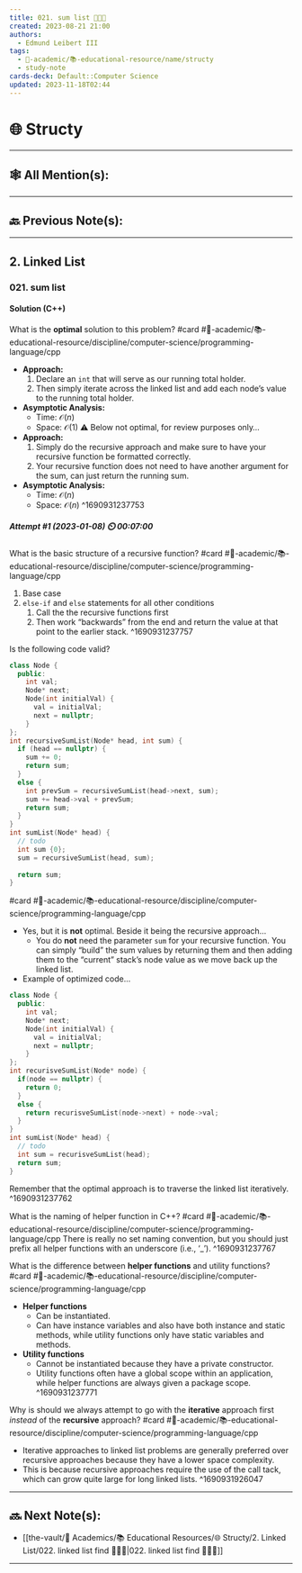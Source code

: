 ```yaml
---
title: 021. sum list 👨🏽‍💻
created: 2023-08-21 21:00
authors:
  - Edmund Leibert III
tags:
  - 🔴-academic/📚-educational-resource/name/structy
  - study-note
cards-deck: Default::Computer Science
updated: 2023-11-18T02:44
---
```


# 🌐 Structy

---

## 🕸️ All Mention(s): 

---

## 🔙 Previous Note(s):

---

## 2. Linked List

### **021. sum list**

#### Solution (C++)

What is the **optimal** solution to this problem? 
#card  #🔴-academic/📚-educational-resource/discipline/computer-science/programming-language/cpp
- **Approach:** 
	1. Declare an `int` that will serve as our running total holder.
	2. Then simply iterate across the linked list and add each node’s value to the running total holder.
- **Asymptotic Analysis:**
	- Time: $\mathcal{O}(n)$
	- Space: $\mathcal{O}(1)$
⚠️ Below not optimal, for review purposes only…
- **Approach:** 
	1. Simply do the recursive approach and make sure to have your recursive function be formatted correctly.
	2. Your recursive function does not need to have another argument for the sum, can just return the running sum.
- **Asymptotic Analysis:**
	- Time: $\mathcal{O}(n)$
	- Space: $\mathcal{O}(n)$
^1690931237753

##### **Attempt #1 (2023-01-08) ⏲️ 00:07:00**

What is the basic structure of a recursive function? 
#card  #🔴-academic/📚-educational-resource/discipline/computer-science/programming-language/cpp
1. Base case
2. `else-if` and `else` statements for all other conditions
	1. Call the the recursive functions first
	2. Then work “backwards” from the end and return the value at that point to the earlier stack.
^1690931237757

Is the following code valid? 
```cpp
class Node {
  public:
    int val;
    Node* next;
    Node(int initialVal) {
      val = initialVal;
      next = nullptr;
    }
};
int recursiveSumList(Node* head, int sum) {
  if (head == nullptr) {
    sum += 0;
    return sum;
  }
  else {
    int prevSum = recursiveSumList(head->next, sum);
    sum += head->val + prevSum;
    return sum;
  }
}
int sumList(Node* head) {
  // todo
  int sum {0};
  sum = recursiveSumList(head, sum);
 
  return sum;
}
```
#card  #🔴-academic/📚-educational-resource/discipline/computer-science/programming-language/cpp
- Yes, but it is **not** optimal. Beside it being the recursive approach…
	- You do **not** need the parameter `sum` for your recursive function. You can simply “build” the sum values by returning them and then adding them to the “current” stack’s node value as we move back up the linked list.
- Example of optimized code...
```cpp
class Node {
  public:
    int val;
    Node* next;
    Node(int initialVal) {
      val = initialVal;
      next = nullptr;
    }
};
int recurisveSumList(Node* node) {
  if(node == nullptr) {
    return 0;
  }
  else {
    return recurisveSumList(node->next) + node->val;
  }
}
int sumList(Node* head) {
  // todo
  int sum = recurisveSumList(head);
  return sum;
}
```
Remember that the optimal approach is to traverse the linked list iteratively.
^1690931237762


What is the naming of helper function in C++? 
#card  #🔴-academic/📚-educational-resource/discipline/computer-science/programming-language/cpp
There is really no set naming convention, but you should just prefix all helper functions with an underscore (i.e., ‘\_’).
^1690931237767


What is the difference between **helper functions** and utility functions? 
#card  #🔴-academic/📚-educational-resource/discipline/computer-science/programming-language/cpp
- **Helper functions** 
	- Can be instantiated.
	- Can have instance variables and also have both instance and static methods, while utility functions only have static variables and methods.
- **Utility functions**
	- Cannot be instantiated because they have a private constructor. 
	- Utility functions often have a global scope within an application, while helper functions are always given a package scope.
^1690931237771

Why is should we always attempt to go with the **iterative** approach first _instead_ of the **recursive** approach? 
#card  #🔴-academic/📚-educational-resource/discipline/computer-science/programming-language/cpp
- Iterative approaches to linked list problems are generally preferred over recursive approaches because they have a lower space complexity.
- This is because recursive approaches require the use of the call tack, which can grow quite large for long linked lists.
^1690931926047


---

## 🔜 Next Note(s):
- [[the-vault/🔴 Academics/📚 Educational Resources/🌐 Structy/2. Linked List/022. linked list find 👨🏽‍💻|022. linked list find 👨🏽‍💻]]

---



